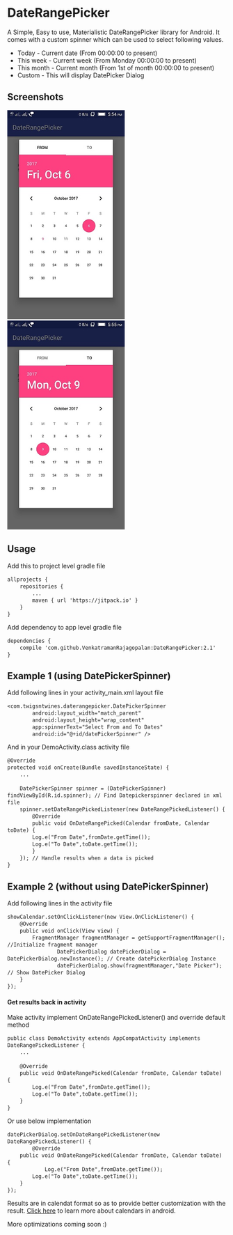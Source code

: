 # DateRangePicker
A Simple, Easy to use, Materialistic DateRangePicker library for Android. It comes with a custom spinner which can be used to select following values.

* Today - Current date (From 00:00:00 to present)
* This week - Current week (From Monday 00:00:00 to present)
* This month - Current month (From 1st of month 00:00:00 to present)
* Custom - This will display DatePicker Dialog
	

## Screenshots
![Screenshot 1](/screenshots/screenshot1.jpeg?raw=true "From Date")   ![Screenshot 2](/screenshots/screenshot2.jpeg?raw=true "To Date")

## Usage
Add this to project level gradle file
```
allprojects {
	repositories {
		...
		maven { url 'https://jitpack.io' }
	}
}
```
Add dependency to app level gradle file
```
dependencies {
	compile 'com.github.VenkatramanRajagopalan:DateRangePicker:2.1'
}
```

## Example 1 (using DatePickerSpinner)
Add following lines in your activity_main.xml layout file
```
<com.twigsntwines.daterangepicker.DatePickerSpinner
        android:layout_width="match_parent"
        android:layout_height="wrap_content"
        app:spinnerText="Select From and To Dates"
        android:id="@+id/datePickerSpinner" />
```

And in your DemoActivity.class activity file
```
@Override
protected void onCreate(Bundle savedInstanceState) {
	...
	
	DatePickerSpinner spinner = (DatePickerSpinner) findViewById(R.id.spinner); // Find Datepickerspinner declared in xml file
	spinner.setDateRangePickedListener(new DateRangePickedListener() {
	    @Override
	    public void OnDateRangePicked(Calendar fromDate, Calendar toDate) {
		Log.e("From Date",fromDate.getTime());
		Log.e("To Date",toDate.getTime());
	    }
	}); // Handle results when a data is picked
}
```


## Example 2 (without using DatePickerSpinner)
Add following lines in the activity file
```
showCalendar.setOnClickListener(new View.OnClickListener() {
	@Override
	public void onClick(View view) {
		FragmentManager fragmentManager = getSupportFragmentManager(); //Initialize fragment manager
                DatePickerDialog datePickerDialog = DatePickerDialog.newInstance(); // Create datePickerDialog Instance 
                datePickerDialog.show(fragmentManager,"Date Picker"); // Show DatePicker Dialog
	}
});

```
#### Get results back in activity

Make activity implement OnDateRangePickedListener() and override default method
```
public class DemoActivity extends AppCompatActivity implements DateRangePickedListener {
	...
	
	@Override
	public void OnDateRangePicked(Calendar fromDate, Calendar toDate) {
		Log.e("From Date",fromDate.getTime());
		Log.e("To Date",toDate.getTime());
	}
}
```

Or use below implementation
```
datePickerDialog.setOnDateRangePickedListener(new DateRangePickedListener() {
        @Override
	public void OnDateRangePicked(Calendar fromDate, Calendar toDate) {
        	Log.e("From Date",fromDate.getTime());
		Log.e("To Date",toDate.getTime());   
	}
});
```
Results are in calendat format so as to provide better customization with the result. [Click here](https://developer.android.com/reference/java/util/Calendar.html "Calendar Android") to learn more about calendars in android.

More optimizations coming soon :)
